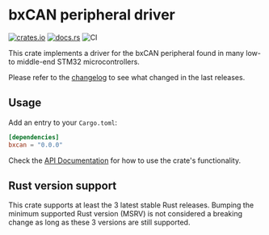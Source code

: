 # bxCAN peripheral driver

[![crates.io](https://img.shields.io/crates/v/bxcan.svg)](https://crates.io/crates/bxcan)
[![docs.rs](https://docs.rs/bxcan/badge.svg)](https://docs.rs/bxcan/)
![CI](https://github.com/jonas-schievink/bxcan/workflows/CI/badge.svg)

This crate implements a driver for the bxCAN peripheral found in many low- to
middle-end STM32 microcontrollers.

Please refer to the [changelog](CHANGELOG.md) to see what changed in the last
releases.

## Usage

Add an entry to your `Cargo.toml`:

```toml
[dependencies]
bxcan = "0.0.0"
```

Check the [API Documentation](https://docs.rs/bxcan/) for how to use the
crate's functionality.

## Rust version support

This crate supports at least the 3 latest stable Rust releases. Bumping the
minimum supported Rust version (MSRV) is not considered a breaking change as
long as these 3 versions are still supported.
